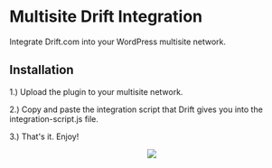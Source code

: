 # Multisite Drift Integration
Integrate Drift.com into your WordPress multisite network.

## Installation
1.) Upload the plugin to your multisite network.

2.) Copy and paste the integration script that Drift gives you into the integration-script.js file.

3.) That's it. Enjoy!

<p align="center">
  <img src="https://q65ccltn8wq58fa3nmmjq188-wpengine.netdna-ssl.com/wp-content/uploads/2016/06/integrations_web.png">
</p>

